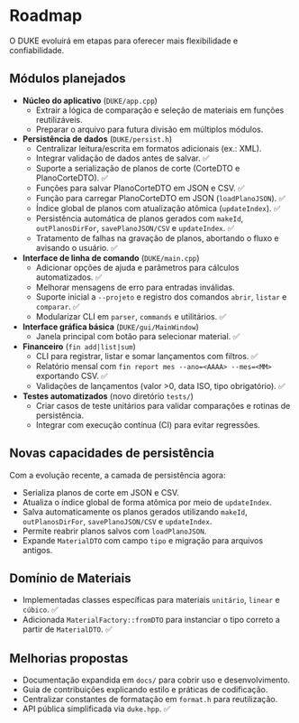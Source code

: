 # Roadmap

O DUKE evoluirá em etapas para oferecer mais flexibilidade e confiabilidade.

## Módulos planejados

- **Núcleo do aplicativo** (`DUKE/app.cpp`)
  - Extrair a lógica de comparação e seleção de materiais em funções reutilizáveis.
  - Preparar o arquivo para futura divisão em múltiplos módulos.
- **Persistência de dados** (`DUKE/persist.h`)
  - Centralizar leitura/escrita em formatos adicionais (ex.: XML).
  - Integrar validação de dados antes de salvar. ✅
  - Suporte a serialização de planos de corte (CorteDTO e PlanoCorteDTO). ✅
  - Funções para salvar PlanoCorteDTO em JSON e CSV. ✅
  - Função para carregar PlanoCorteDTO em JSON (`loadPlanoJSON`). ✅
  - Índice global de planos com atualização atômica (`updateIndex`). ✅
  - Persistência automática de planos gerados com `makeId`, `outPlanosDirFor`, `savePlanoJSON/CSV` e `updateIndex`. ✅
  - Tratamento de falhas na gravação de planos, abortando o fluxo e avisando o usuário. ✅
- **Interface de linha de comando** (`DUKE/main.cpp`)
  - Adicionar opções de ajuda e parâmetros para cálculos automatizados. ✅
  - Melhorar mensagens de erro para entradas inválidas.
  - Suporte inicial a `--projeto` e registro dos comandos `abrir`, `listar` e `comparar`. ✅
  - Modularizar CLI em `parser`, `commands` e utilitários. ✅
- **Interface gráfica básica** (`DUKE/gui/MainWindow`)
  - Janela principal com botão para selecionar material. ✅
- **Financeiro** (`fin add|list|sum`)
  - CLI para registrar, listar e somar lançamentos com filtros. ✅
  - Relatório mensal com `fin report mes --ano=<AAAA> --mes=<MM>` exportando CSV. ✅
  - Validações de lançamentos (valor >0, data ISO, tipo obrigatório). ✅
- **Testes automatizados** (novo diretório `tests/`)
  - Criar casos de teste unitários para validar comparações e rotinas de persistência.
  - Integrar com execução contínua (CI) para evitar regressões.

## Novas capacidades de persistência

Com a evolução recente, a camada de persistência agora:

- Serializa planos de corte em JSON e CSV.
- Atualiza o índice global de forma atômica por meio de `updateIndex`.
- Salva automaticamente os planos gerados utilizando `makeId`, `outPlanosDirFor`, `savePlanoJSON/CSV` e `updateIndex`.
- Permite reabrir planos salvos com `loadPlanoJSON`.
- Expande `MaterialDTO` com campo `tipo` e migração para arquivos antigos.

## Domínio de Materiais

- Implementadas classes específicas para materiais `unitário`, `linear` e `cúbico`. ✅
- Adicionada `MaterialFactory::fromDTO` para instanciar o tipo correto a partir de `MaterialDTO`. ✅

## Melhorias propostas

- Documentação expandida em `docs/` para cobrir uso e desenvolvimento.
- Guia de contribuições explicando estilo e práticas de codificação.
- Centralizar constantes de formatação em `format.h` para reutilização.
- API pública simplificada via `duke.hpp`. ✅


